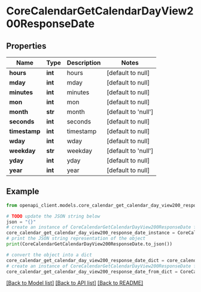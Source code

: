 # CoreCalendarGetCalendarDayView200ResponseDate


## Properties

Name | Type | Description | Notes
------------ | ------------- | ------------- | -------------
**hours** | **int** | hours | [default to null]
**mday** | **int** | mday | [default to null]
**minutes** | **int** | minutes | [default to null]
**mon** | **int** | mon | [default to null]
**month** | **str** | month | [default to 'null']
**seconds** | **int** | seconds | [default to null]
**timestamp** | **int** | timestamp | [default to null]
**wday** | **int** | wday | [default to null]
**weekday** | **str** | weekday | [default to 'null']
**yday** | **int** | yday | [default to null]
**year** | **int** | year | [default to null]

## Example

```python
from openapi_client.models.core_calendar_get_calendar_day_view200_response_date import CoreCalendarGetCalendarDayView200ResponseDate

# TODO update the JSON string below
json = "{}"
# create an instance of CoreCalendarGetCalendarDayView200ResponseDate from a JSON string
core_calendar_get_calendar_day_view200_response_date_instance = CoreCalendarGetCalendarDayView200ResponseDate.from_json(json)
# print the JSON string representation of the object
print(CoreCalendarGetCalendarDayView200ResponseDate.to_json())

# convert the object into a dict
core_calendar_get_calendar_day_view200_response_date_dict = core_calendar_get_calendar_day_view200_response_date_instance.to_dict()
# create an instance of CoreCalendarGetCalendarDayView200ResponseDate from a dict
core_calendar_get_calendar_day_view200_response_date_from_dict = CoreCalendarGetCalendarDayView200ResponseDate.from_dict(core_calendar_get_calendar_day_view200_response_date_dict)
```
[[Back to Model list]](../README.md#documentation-for-models) [[Back to API list]](../README.md#documentation-for-api-endpoints) [[Back to README]](../README.md)


